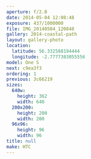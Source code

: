```yaml
---
aperture: f/2.0
date: 2014-05-04 12:08:48
exposure: 437/1000000
file: IMG_20140504_120848
gallery: 2014-coastal-path
layout: gallery-photo
location:
  latitude: 56.332588194444
  longitude: -2.7777383055556
model: One S
next: c9ea3f3
ordering: 1
previous: 3c66219
sizes:
  640w:
    height: 362
    width: 640
  200x200:
    height: 200
    width: 200
  96x96:
    height: 96
    width: 96
title: null
make: HTC
---
```

